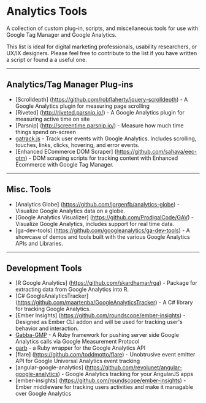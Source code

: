 # Analytics Tools
A collection of custom plug-in, scripts, and miscellaneous tools for use with Google Tag Manager and Google Analytics.

This list is ideal for digital marketing professionals, usability researchers, or UX/IX designers. Please feel free to contribute to the list if you have written a script or found a a useful one.

---

## Analytics/Tag Manager Plug-ins
- [Scrolldepth] (https://github.com/robflaherty/jquery-scrolldepth) - A Google Analytics plugin for measuring page scrolling
- [Riveted] (http://riveted.parsnip.io/) - A Google Analytics plugin for measuring active time on site
- [Parsnip] (http://screentime.parsnip.io/) - Measure how much time things spend on-screen
- [gatrack.js](https://github.com/jbckmn/gatrack.js) - Track user events with Google Analytics. Includes scrolling, touches, links, clicks, hovering, and error events.
- [Enhanced ECommerce DOM Scraper] (https://github.com/sahava/eec-gtm) - DOM scraping scripts for tracking content with Enhanced Ecommerce with Google Tag Manager.

---

## Misc. Tools
- [Analytics Globe] (https://github.com/jorgenfb/analytics-globe) - Visualize Google Analytics data on a globe.
- [Google Analytics Visualizer] (https://github.com/ProdigalCode/GAV) - Visualize Google Analytics, includes support for real time data.
- [ga-dev-tools] (https://github.com/googleanalytics/ga-dev-tools) - A showcase of demos and tools built with the various Google Analytics APIs and Libraries.

---

## Development Tools
- [R Google Analytics] (https://github.com/skardhamar/rga) - Package for extracting data from Google Analytics into R.
- [C# GoogleAnalyticsTracker] (https://github.com/maartenba/GoogleAnalyticsTracker) - A C# library for tracking Google Analytics.
- [Ember Insights] (https://github.com/roundscope/ember-insights) - Designed as Ember CLI addon and will be used for tracking user's behavior and interaction.
- [Gabba-GMP](https://github.com/fuzzyjulz/gabba-gmp) - A Ruby framework for pushing server side Google Analytics calls via Google Measurement Protocol
- [garb](https://github.com/Sija/garb) - a Ruby wrapper for the Google Analytics API
- [flare] (https://github.com/toddmotto/flare)  - Unobtrusive event emitter API for Google Universal Analytics event tracking
- [angular-google-analytics] (https://github.com/revolunet/angular-google-analytics) - Google Analytics tracking for your AngularJS apps
- [ember-insights] (https://github.com/roundscope/ember-insights) - Ember middleware for tracking users activities and make it managable over Google Analytics

